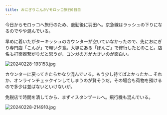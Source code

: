 ```yaml
---
title: おにぎりこんが/モロッコ旅行0日目
---
```


今日からモロッコへ旅行のため、退勤後に羽田へ。京急線はラッシュの下りになるのでやや混んでいる。

早めに着いたがターキッシュのカウンターが空いていなかったので、先におにぎり専門店「こんが」で軽い夕食。大塚にある「ぼんご」で修行したとのこと。店名も打楽器繋がりだと思うが、コンガの方が大きいのが面白い。

![20240228-193153.jpg](https://ceshmina-photos.s3.ap-northeast-1.amazonaws.com/medium/202402/20240228-193153.jpg "定番の鮭と、人気らしい卵黄の醤油漬け + 肉そぼろ")

カウンターに戻ってきたらかなり混んでいる。もう少し待てばよかったか... それか、オンラインチェックインしてしまうのが賢そうだ。その場合も荷物を預けるので多少は並ばないといけないが。

免税店で時間を潰してから、まずイスタンブールへ。飛行機も混んでいる。

![20240228-214910.jpg](https://ceshmina-photos.s3.ap-northeast-1.amazonaws.com/medium/202402/20240228-214910.jpg "旅行にはやめぴを連れて行く")
